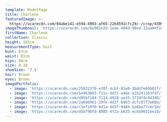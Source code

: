 ```yaml
---
template: ModelPage
title: Charlene
featuredImage: >-
  https://ucarecdn.com/04abe141-e594-4903-af65-2264592cfc29/-/crop/4309x2163/0,1092/-/preview/
imageThumbnail: 'https://ucarecdn.com/6e981e2d-1eae-404d-98ed-32aa84f2c99a/'
firstName: Charlene
collection: Classic
height: 165cm
measurementType: bust
bust: 87cm
waist: 81cm
hips: 96cm
size: 8-10
shoeSize: '7.5'
hair: Brown
eyes: Brown
imagePortfolio:
  - image: 'https://ucarecdn.com/25822379-e78f-4cbf-81e0-3bdd7e69b01f/'
  - image: 'https://ucarecdn.com/5e963803-f11c-4d71-a46e-a1b241163fd7/'
  - image: 'https://ucarecdn.com/d95bf184-7114-4928-ae33-3719f4c94340/'
  - image: 'https://ucarecdn.com/2a606961-29fe-4d2f-b963-dcfc87f7e08a/'
  - image: 'https://ucarecdn.com/c1ef19f0-0d1a-4d3f-9484-5a6be77c6c5d/'
  - image: 'https://ucarecdn.com/d5bf98fd-8885-4f2a-b633-ec8a9031be1d/'
---
```


